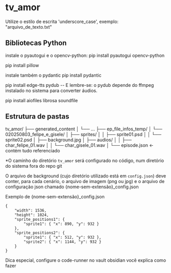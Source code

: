 # tv_amor

Utilize o estilo de escrita 'underscore_case', exemplo: "arquivo_de_texto.txt"

## Bibliotecas Python

instale o pyautogui e o opencv-python:
pip install pyautogui opencv-python

pip install pillow

instale também o pydantic
pip install pydantic 

pip install edge-tts pydub
    -- E lembre-se: o pydub depende do ffmpeg instalado no sistema para converter áudios.

pip install aiofiles librosa soundfile

## Estrutura de pastas
tv_amor/
├── generated_content
│   └── ... 
├── ep_file_infos_temp/
│   └── 020250803_felipe_e_gisele/
│       ├── sprites/
│       │   ├── sprite01.psd
│       │   └── sprite02.psd
│       ├── background.jpg
│       ├── audios/
│       │   ├── char_felipe_01.wav
│       │   └── char_gisele_01.wav
│       └── episode.json   ← contém tudo referenciado

*O caminho do diretório `tv_amor` será configurado no código, num diretório do sistema fora do repo git

O arquivo de background (cujo diretório utilizado está em `config.json`) deve conter, para cada cenário, o arquivo de imagem (png ou jpg) e o arquivo de configuração json chamado {nome-sem-extensão}_config.json 

Exemplo de {nome-sem-extensão}_config.json 
```
{
    "width": 1536,
    "height": 1024,
    "sprite_positions1": { 
        "sprite1": { "x": 890, "y": 932 }
    },
    "sprite_positions2": { 
        "sprite1": { "x": 512, "y": 932 },
        "sprite2": { "x": 1144, "y": 932 }
    }
}
```

Dica especial, configure o code-runner
no vault obsidian você explica como fazer